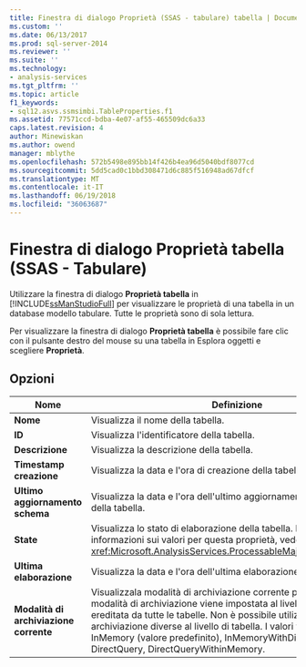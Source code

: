 ```yaml
---
title: Finestra di dialogo Proprietà (SSAS - tabulare) tabella | Documenti Microsoft
ms.custom: ''
ms.date: 06/13/2017
ms.prod: sql-server-2014
ms.reviewer: ''
ms.suite: ''
ms.technology:
- analysis-services
ms.tgt_pltfrm: ''
ms.topic: article
f1_keywords:
- sql12.asvs.ssmsimbi.TableProperties.f1
ms.assetid: 77571ccd-bdba-4e07-af55-465509dc6a33
caps.latest.revision: 4
author: Minewiskan
ms.author: owend
manager: mblythe
ms.openlocfilehash: 572b5498e895bb14f426b4ea96d5040bdf8077cd
ms.sourcegitcommit: 5dd5cad0c1bbd308471d6c885f516948ad67dfcf
ms.translationtype: MT
ms.contentlocale: it-IT
ms.lasthandoff: 06/19/2018
ms.locfileid: "36063687"
---
```

# <a name="table-properties-dialog-box-ssas---tabular"></a>Finestra di dialogo Proprietà tabella (SSAS - Tabulare)
  Utilizzare la finestra di dialogo **Proprietà tabella** in [!INCLUDE[ssManStudioFull](../includes/ssmanstudiofull-md.md)] per visualizzare le proprietà di una tabella in un database modello tabulare. Tutte le proprietà sono di sola lettura.  
  
 Per visualizzare la finestra di dialogo **Proprietà tabella** è possibile fare clic con il pulsante destro del mouse su una tabella in Esplora oggetti e scegliere **Proprietà**.  
  
## <a name="options"></a>Opzioni  
  
|Nome|Definizione|  
|----------|----------------|  
|**Nome**|Visualizza il nome della tabella.|  
|**ID**|Visualizza l'identificatore della tabella.|  
|**Descrizione**|Visualizza la descrizione della tabella.|  
|**Timestamp creazione**|Visualizza la data e l'ora di creazione della tabella.|  
|**Ultimo aggiornamento schema**|Visualizza la data e l'ora dell'ultimo aggiornamento dei metadati della tabella.|  
|**State**|Visualizza lo stato di elaborazione della tabella. Per ulteriori informazioni sui valori per questa proprietà, vedere <xref:Microsoft.AnalysisServices.ProcessableMajorObject.State%2A>.|  
|**Ultima elaborazione**|Visualizza la data e l'ora dell'ultima elaborazione della tabella.|  
|**Modalità di archiviazione corrente**|Visualizzala modalità di archiviazione corrente per la tabella. La modalità di archiviazione viene impostata al livello di database e è ereditata da tutte le tabelle. Non è possibile utilizzare modalità di archiviazione diverse al livello di tabella. I valori validi sono InMemory (valore predefinito), InMemoryWithDirectQuery, DirectQuery, DirectQueryWithinMemory.|  
  
  